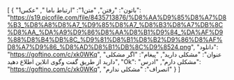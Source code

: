 [
  {
    "باتون": "رفتن",
    "متن1": "ارتباط باما ",
    "عکس1": "https://s19.picofile.com/file/8435713876/%D8%AA%D9%85%D8%A7%D8%B3_%D8%A8%D8%A7_%D9%85%D8%A7_%D8%B3%D8%A7%DB%8C%D8%AA_%DA%A9%D9%86%D8%AA%D8%B1%D9%84_%DA%AF%D9%88%D8%B4%DB%8C_%D9%81%D8%B1%D8%B2%D9%86%D8%AF%D8%A7%D9%86_%D8%AD%D8%B1%DB%8C%D9%8524.png",
    "دانلود": "https://goftino.com/c/xk0WKq",
    "عنوان": "مشکلی دارید",
    "پیغام": "اگر مشکلی دارید از طریق گفت وگوی انلاین اطلاع دهید",
    "Ok": "مشکلی دارم",
    "ادرس": "https://goftino.com/c/xk0WKq",
    "انصراف": "مشکلی ندارم"
  }
]
